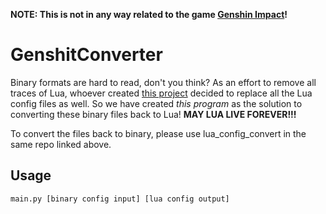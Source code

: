 **NOTE: This is not in any way related to the game [Genshin Impact](https://en.wikipedia.org/wiki/Genshin_Impact)!**

# GenshitConverter
Binary formats are hard to read, don't you think? As an effort to remove all traces of Lua, whoever created [this project](https://github.com/telecomadm1145/CasioEmuMsvc) decided to replace all the Lua config files as well.
So we have created *this program* as the solution to converting these binary files back to Lua! **MAY LUA LIVE FOREVER!!!**

To convert the files back to binary, please use lua_config_convert in the same repo linked above.

## Usage
```
main.py [binary config input] [lua config output]
```
